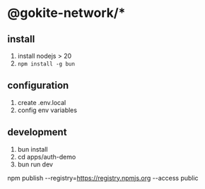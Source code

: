 # @gokite-network/\*

## install

1. install nodejs > 20
2. `npm install -g bun`

## configuration

1. create .env.local
2. config env variables

## development

1. bun install
2. cd apps/auth-demo
3. bun run dev

npm publish --registry=https://registry.npmjs.org --access public
